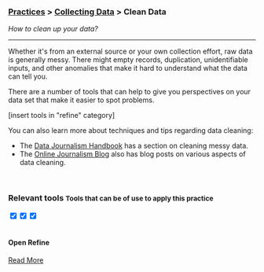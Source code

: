 ### [Practices](../../practices.html) > [Collecting Data](../../practices.html#collect) > Clean Data 

_How to clean up your data?_

____

Whether it&#39;s from an external source or your own collection effort, raw data is generally messy. There might empty records, duplication, unidentifiable inputs, and other anomalies that make it hard to understand what the data can tell you.

There are a number of tools that can help to give you perspectives on your data set that make it easier to spot problems.

[insert tools in &quot;refine&quot; category]

You can also learn more about techniques and tips regarding data cleaning:
- The [Data Journalism Handbook](http://datajournalismhandbook.org/1.0/en/understanding_data_2.html) has a section on cleaning messy data.
- The [Online Journalism Blog](http://onlinejournalismblog.com/tag/cleaning-data/) also has blog posts on various aspects of data cleaning. 

</div></div><!-- dirty trick. close parent container and row--> 































































































































<div class="container-fluid">
<div class="row">
<div class="carousel">





























































































































</div>
<br>
</div>
</div>





















































































































































































































<div class="container"><!-- dirty trick. reopen parent container -->
<div class="row">
<span class="pull-left"><h3>Relevant tools <small>Tools that can be of use to apply this practice</small></h3></span>
<span class="pull-right project-filter">
<div class="btn-group" data-toggle="buttons">
<label class="btn btn-primary glyphicon glyphicon-user active" data-toggle="tooltip" data-placement="top" title="User"><input type="checkbox" autocomplete="off" checked></label><label class="btn btn-primary glyphicon glyphicon-education active" data-toggle="tooltip" data-placement="top" title="Data User"><input type="checkbox" autocomplete="off" checked></label><label class="btn btn-primary glyphicon glyphicon-wrench active" data-toggle="tooltip" data-placement="top" title="Developer"><input type="checkbox" autocomplete="off" checked></label>
</div>
</span>
</div>
</div>

<div class="container-fluid">
<div class="row">
<br>
<div class="carousel">




















































































































<div>
<div class="panel panel-primary" data-toolbox-user="">
<div class="panel-heading">
<h4 class="panel-title">Open Refine</h4>
</div>
<div class="panel-body">
<p><small></small></p>
<a href="../../tools/open-refine.html">Read More</a>
</div>
</div>
</div>






























































































</div>
</div>
</div>
<div class="container"><!-- dirty trick. reopen parent container -->
<div class="row">
</div><!--- group row -->
</div><!--- group container -->
<div class="container"><div class="row"><!-- dirty trick. reopen parent container and row -->